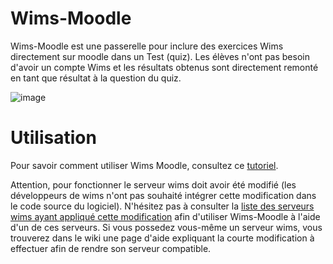 # Wims-Moodle

Wims-Moodle est une passerelle pour inclure des exercices Wims directement sur moodle dans un Test (quiz).
Les élèves n'ont pas besoin d'avoir un compte Wims et les résultats obtenus sont directement remonté en tant que résultat à la question du quiz.

![image](https://user-images.githubusercontent.com/53106394/185902018-49f9a38a-6e9e-480a-9736-d563f76778ea.png)

# Utilisation

Pour savoir comment utiliser Wims Moodle, consultez ce [tutoriel](https://github.com/DegrangeM/wims-moodle/wiki/Utilisation-de-Wims-Moodle).

Attention, pour fonctionner le serveur wims doit avoir été modifié (les développeurs de wims n'ont pas souhaité intégrer cette modification dans le code source du logiciel). N'hésitez pas à consulter la [liste des serveurs wims ayant appliqué cette modification](https://github.com/DegrangeM/wims-moodle/wiki/Liste-des-serveurs-compatibles) afin d'utiliser Wims-Moodle à l'aide d'un de ces serveurs. Si vous possedez vous-même un serveur wims, vous trouverez dans le wiki une page d'aide expliquant la courte modification à effectuer afin de rendre son serveur compatible.
